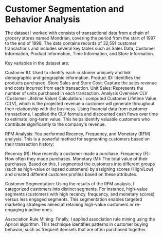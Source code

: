 # Customer Segmentation and Behavior Analysis
The dataset I worked with consists of transactional data from a chain of grocery stores named Mondrian, covering the period from the start of 1997 to the end of 1998. The data contains records of 32,591 customer transactions and includes several key tables such as Sales Data, Customer Information, Product Information, Time Information, and Store Information.

Key variables in the dataset are:

Customer ID: Used to identify each customer uniquely and link demographic and geographic information.
Product ID: Identifies the products purchased.
Store Sales and Store Cost: Capture the sales revenue and costs incurred from each transaction.
Unit Sales: Represents the number of units purchased in each transaction.
Analysis Overview
CLV (Customer Lifetime Value) Calculation: I computed Customer Lifetime Value (CLV), which is the projected revenue a customer will generate throughout their relationship with the business. Using financial data from customer transactions, I applied the CLV formula and discounted cash flows over time to estimate long-term value. This helps identify valuable customers who contribute significantly to the company's revenue.

RFM Analysis: You performed Recency, Frequency, and Monetary (RFM) analysis. This is a powerful method for segmenting customers based on their transaction history:

Recency (R): How recently a customer made a purchase.
Frequency (F): How often they made purchases.
Monetary (M): The total value of their purchases.
Based on this, I segmented the customers into different groups (such as high-value or lapsed customers) by assigning scores (High/Low) and created different customer profiles based on these attributes.

Customer Segmentation: Using the results of the RFM analysis, I categorized customers into distinct segments. For instance, high-value segments (customers with high recency, frequency, and monetary scores) versus less engaged segments. This segmentation enables targeted marketing strategies aimed at retaining high-value customers or re-engaging inactive ones.

Association Rule Mining: Finally, I applied association rule mining using the Apriori algorithm. This technique identifies patterns in customer buying behavior, such as frequent itemsets that are often purchased together.
